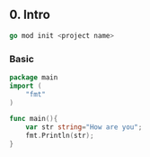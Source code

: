 ## 0. Intro

```go
go mod init <project name>
```


### Basic 

```go
package main
import (
	"fmt"
)

func main(){
	var str string="How are you";
	fmt.Println(str);
}
```